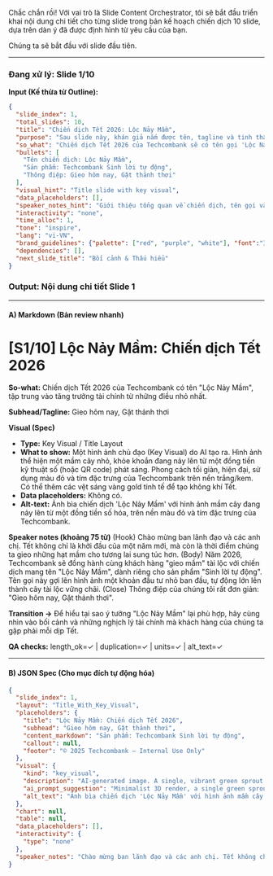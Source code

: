 Chắc chắn rồi! Với vai trò là Slide Content Orchestrator, tôi sẽ bắt đầu triển khai nội dung chi tiết cho từng slide trong bản kế hoạch chiến dịch 10 slide, dựa trên dàn ý đã được định hình từ yêu cầu của bạn.

Chúng ta sẽ bắt đầu với slide đầu tiên.

---

### **Đang xử lý: Slide 1/10**

**Input (Kế thừa từ Outline):**
```json
{
  "slide_index": 1,
  "total_slides": 10,
  "title": "Chiến dịch Tết 2026: Lộc Nảy Mầm",
  "purpose": "Sau slide này, khán giả nắm được tên, tagline và tinh thần chủ đạo của chiến dịch.",
  "so_what": "Chiến dịch Tết 2026 của Techcombank sẽ có tên gọi 'Lộc Nảy Mầm', tập trung vào sự tăng trưởng tài chính từ những điều nhỏ nhất.",
  "bullets": [
    "Tên chiến dịch: Lộc Nảy Mầm",
    "Sản phẩm: Techcombank Sinh lời tự động",
    "Thông điệp: Gieo hôm nay, Gặt thảnh thơi"
  ],
  "visual_hint": "Title slide with key visual",
  "data_placeholders": [],
  "speaker_notes_hint": "Giới thiệu tổng quan về chiến dịch, tên gọi và ý nghĩa cốt lõi.",
  "interactivity": "none",
  "time_alloc": 1,
  "tone": "inspire",
  "lang": "vi-VN",
  "brand_guidelines": {"palette": ["red", "purple", "white"], "font":"Inter"},
  "dependencies": [],
  "next_slide_title": "Bối cảnh & Thấu hiểu"
}
```

### **Output: Nội dung chi tiết Slide 1**

---

#### **A) Markdown (Bản review nhanh)**

# [S1/10] Lộc Nảy Mầm: Chiến dịch Tết 2026
**So-what:** Chiến dịch Tết 2026 của Techcombank có tên "Lộc Nảy Mầm", tập trung vào tăng trưởng tài chính từ những điều nhỏ nhất.

**Subhead/Tagline:**
Gieo hôm nay, Gặt thảnh thơi

**Visual (Spec)**
- **Type:** Key Visual / Title Layout
- **What to show:** Một hình ảnh chủ đạo (Key Visual) do AI tạo ra. Hình ảnh thể hiện một mầm cây nhỏ, khỏe khoắn đang nảy lên từ một đồng tiền kỹ thuật số (hoặc QR code) phát sáng. Phong cách tối giản, hiện đại, sử dụng màu đỏ và tím đặc trưng của Techcombank trên nền trắng/kem. Có thể thêm các vệt sáng vàng gold tinh tế để tạo không khí Tết.
- **Data placeholders:** Không có.
- **Alt-text:** Ảnh bìa chiến dịch 'Lộc Nảy Mầm' với hình ảnh mầm cây đang nảy lên từ một đồng tiền số hóa, trên nền màu đỏ và tím đặc trưng của Techcombank.

**Speaker notes (khoảng 75 từ)**
(Hook) Chào mừng ban lãnh đạo và các anh chị. Tết không chỉ là khởi đầu của một năm mới, mà còn là thời điểm chúng ta gieo những hạt mầm cho tương lai sung túc hơn.
(Body) Năm 2026, Techcombank sẽ đồng hành cùng khách hàng "gieo mầm" tài lộc với chiến dịch mang tên "Lộc Nảy Mầm", dành riêng cho sản phẩm "Sinh lời tự động". Tên gọi này gợi lên hình ảnh một khoản đầu tư nhỏ ban đầu, tự động lớn lên thành cây tài lộc vững chãi.
(Close) Thông điệp của chúng tôi rất đơn giản: "Gieo hôm nay, Gặt thảnh thơi".

**Transition →** Để hiểu tại sao ý tưởng "Lộc Nảy Mầm" lại phù hợp, hãy cùng nhìn vào bối cảnh và những nghịch lý tài chính mà khách hàng của chúng ta gặp phải mỗi dịp Tết.

**QA checks:** length_ok=✓ | duplication=✓ | units=✓ | alt_text=✓

---

#### **B) JSON Spec (Cho mục đích tự động hóa)**

```json
{
  "slide_index": 1,
  "layout": "Title_With_Key_Visual",
  "placeholders": {
    "title": "Lộc Nảy Mầm: Chiến dịch Tết 2026",
    "subhead": "Gieo hôm nay, Gặt thảnh thơi",
    "content_markdown": "Sản phẩm: Techcombank Sinh lời tự động",
    "callout": null,
    "footer": "© 2025 Techcombank — Internal Use Only"
  },
  "visual": {
    "kind": "key_visual",
    "description": "AI-generated image. A single, vibrant green sprout emerges from a glowing digital coin. The style is minimalist and modern, set against a soft-focus background with Techcombank's signature red and purple gradient. Subtle, festive gold light streaks accent the scene.",
    "ai_prompt_suggestion": "Minimalist 3D render, a single green sprout growing from a glowing digital coin, Techcombank red and purple brand colors, soft gradient background, subtle gold light particles, festive modern aesthetic, 16:9 aspect ratio, hyper-realistic.",
    "alt_text": "Ảnh bìa chiến dịch 'Lộc Nảy Mầm' với hình ảnh mầm cây đang nảy lên từ một đồng tiền số hóa, trên nền màu đỏ và tím đặc trưng của Techcombank."
  },
  "chart": null,
  "table": null,
  "data_placeholders": [],
  "interactivity": {
    "type": "none"
  },
  "speaker_notes": "Chào mừng ban lãnh đạo và các anh chị. Tết không chỉ là khởi đầu của một năm mới, mà còn là thời điểm chúng ta gieo những hạt mầm cho tương lai sung túc hơn. Năm 2026, Techcombank sẽ đồng hành cùng khách hàng 'gieo mầm' tài lộc với chiến dịch mang tên 'Lộc Nảy Mầm', dành riêng cho sản phẩm 'Sinh lời tự động'. Tên gọi này gợi lên hình ảnh một khoản đầu tư nhỏ ban đầu, tự động lớn lên thành cây tài lộc vững chãi. Thông điệp của chúng tôi rất đơn giản: 'Gieo hôm nay, Gặt thảnh thơi'."
}
```